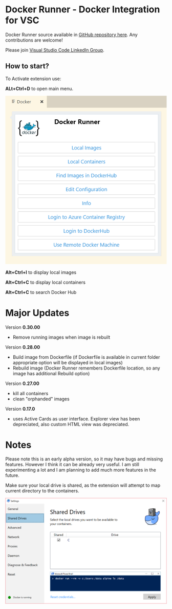 # Docker Runner - Docker Integration for VSC

Docker Runner source available in [GitHub repository here](https://github.com/zikalino/vsc-docker). Any contributions are welcome!

Please join [Visual Studio Code LinkedIn Group](https://www.linkedin.com/groups/6974311).

## How to start?

To Activate extension use:

**ALt+Ctrl+D** to open main menu.

![Main Menu](images/explorer-view.png)


**Alt+Ctrl+I** to display local images

**Alt+Ctrl+C** to display local containers

**Alt+Ctrl+C** to search Docker Hub

# Major Updates

Version **0.30.00**
- Remove running images when image is rebuilt

Version **0.28.00**
- Build image from Dockerfile (if Dockerfile is available in current folder appropriate option will be displayed in local images)
- Rebuild image (Docker Runner remembers Dockerfile location, so any image has additional Rebuild option)

Version **0.27.00**
- kill all containers
- clean "orphanded" images

Version **0.17.0**
 - uses Active Cards as user interface. Explorer view has been depreciated, also custom HTML view was depreciated.

# Notes

Please note this is an early alpha version, so it may have bugs and missing features.
However I think it can be already very useful.
I am still experimenting a lot and I am planning to add much more features in the future. 

Make sure your local drive is shared, as the extension will attempt to map current directory to the containers.

![Shared Drives](images/shared-drives.png)

